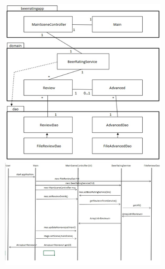 ![architecture!](https://github.com/JuusoVe/ot-harjoitustyo/blob/master/documentation/architecture.jpg?raw=true)
![init_sequence!](https://github.com/JuusoVe/ot-harjoitustyo/blob/master/documentation/init_sequence.jpg?raw=true)



